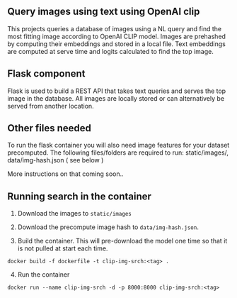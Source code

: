 ## Query images using text using OpenAI clip

This projects queries a database of images using a NL query and find the most fitting image according to OpenAI CLIP model. Images are prehashed by computing their embeddings and stored in a local file. Text embeddings are computed at serve time and logits calculated to find the top image.

## Flask component
Flask is used to build a REST API that takes text queries and serves the top image in the database. All images are locally stored or can alternatively be served from another location.

## Other files needed
To run the flask container you will also need image features for your dataset precomputed. 
The following files/folders are required to run: static/images/, data/img-hash.json ( see below )

More instructions on that coming soon..

## Running search in the container

1. Download the images to `static/images`

2. Download the precompute image hash to `data/img-hash.json`.

3. Build the container. This will pre-download the model one time so that it is not pulled at start each time.
```
docker build -f dockerfile -t clip-img-srch:<tag> .
```

4. Run the container
```
docker run --name clip-img-srch -d -p 8000:8000 clip-img-srch:<tag>
```

